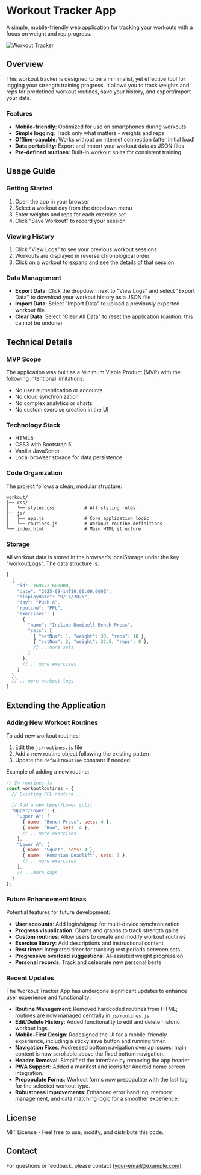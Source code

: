 # Workout Tracker App

A simple, mobile-friendly web application for tracking your workouts with a focus on weight and rep progress.

![Workout Tracker](https://placehold.co/600x400?text=Workout+Tracker&font=roboto)

## Overview

This workout tracker is designed to be a minimalist, yet effective tool for logging your strength training progress. It allows you to track weights and reps for predefined workout routines, save your history, and export/import your data.

### Features

- **Mobile-friendly**: Optimized for use on smartphones during workouts
- **Simple logging**: Track only what matters - weights and reps
- **Offline-capable**: Works without an internet connection (after initial load)
- **Data portability**: Export and import your workout data as JSON files
- **Pre-defined routines**: Built-in workout splits for consistent training

## Usage Guide

### Getting Started

1. Open the app in your browser
2. Select a workout day from the dropdown menu
3. Enter weights and reps for each exercise set
4. Click "Save Workout" to record your session

### Viewing History

1. Click "View Logs" to see your previous workout sessions
2. Workouts are displayed in reverse chronological order
3. Click on a workout to expand and see the details of that session

### Data Management

- **Export Data**: Click the dropdown next to "View Logs" and select "Export Data" to download your workout history as a JSON file
- **Import Data**: Select "Import Data" to upload a previously exported workout file
- **Clear Data**: Select "Clear All Data" to reset the application (caution: this cannot be undone)

## Technical Details

### MVP Scope

The application was built as a Minimum Viable Product (MVP) with the following intentional limitations:

- No user authentication or accounts
- No cloud synchronization
- No complex analytics or charts
- No custom exercise creation in the UI

### Technology Stack

- HTML5
- CSS3 with Bootstrap 5
- Vanilla JavaScript
- Local browser storage for data persistence

### Code Organization

The project follows a clean, modular structure:

```
workout/
├── css/
│   └── styles.css           # All styling rules
├── js/
│   ├── app.js               # Core application logic
│   └── routines.js          # Workout routine definitions
└── index.html               # Main HTML structure
```

### Storage

All workout data is stored in the browser's localStorage under the key "workoutLogs". The data structure is:

```javascript
[
  {
    "id": 1694721600000,
    "date": "2025-09-14T10:00:00.000Z",
    "displayDate": "9/14/2025",
    "day": "Push A",
    "routine": "PPL",
    "exercises": [
      {
        "name": "Incline Dumbbell Bench Press",
        "sets": [
          { "setNum": 1, "weight": 30, "reps": 10 },
          { "setNum": 2, "weight": 32.5, "reps": 8 },
          // ...more sets
        ]
      },
      // ...more exercises
    ]
  },
  // ...more workout logs
]
```

## Extending the Application

### Adding New Workout Routines

To add new workout routines:

1. Edit the `js/routines.js` file
2. Add a new routine object following the existing pattern
3. Update the `defaultRoutine` constant if needed

Example of adding a new routine:

```javascript
// In routines.js
const workoutRoutines = {
  // Existing PPL routine...
  
  // Add a new Upper/Lower split
  "Upper/Lower": {
    "Upper A": [
      { name: "Bench Press", sets: 4 },
      { name: "Row", sets: 4 },
      // ...more exercises
    ],
    "Lower A": [
      { name: "Squat", sets: 4 },
      { name: "Romanian Deadlift", sets: 3 },
      // ...more exercises
    ],
    // ...more days
  }
};
```

### Future Enhancement Ideas

Potential features for future development:

- **User accounts**: Add login/signup for multi-device synchronization
- **Progress visualization**: Charts and graphs to track strength gains
- **Custom routines**: Allow users to create and modify workout routines
- **Exercise library**: Add descriptions and instructional content
- **Rest timer**: Integrated timer for tracking rest periods between sets
- **Progressive overload suggestions**: AI-assisted weight progression
- **Personal records**: Track and celebrate new personal bests

### Recent Updates

The Workout Tracker App has undergone significant updates to enhance user experience and functionality:

- **Routine Management**: Removed hardcoded routines from HTML; routines are now managed centrally in `js/routines.js`.
- **Edit/Delete History**: Added functionality to edit and delete historic workout logs.
- **Mobile-First Design**: Redesigned the UI for a mobile-friendly experience, including a sticky save button and running timer.
- **Navigation Fixes**: Addressed bottom navigation overlap issues; main content is now scrollable above the fixed bottom navigation.
- **Header Removal**: Simplified the interface by removing the app header.
- **PWA Support**: Added a manifest and icons for Android home screen integration.
- **Prepopulate Forms**: Workout forms now prepopulate with the last log for the selected workout type.
- **Robustness Improvements**: Enhanced error handling, memory management, and data matching logic for a smoother experience.

## License

MIT License - Feel free to use, modify, and distribute this code.

## Contact

For questions or feedback, please contact [your-email@example.com].
